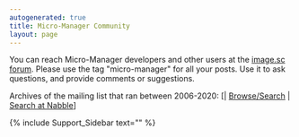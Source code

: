 ```yaml
---
autogenerated: true
title: Micro-Manager Community
layout: page
---
```


You can reach Micro-Manager developers and other users at the [image.sc
forum](https://image.sc). Please use the tag "micro-manager" for all
your posts. Use it to ask questions, and provide comments or
suggestions.

Archives of the mailing list that ran between 2006-2020: \[|
[Browse/Search](http://sourceforge.net/mailarchive/forum.php?forum_name=micro-manager-general)
| [Search at Nabble](http://micro-manager.3463995.n2.nabble.com/)\]

{% include Support_Sidebar text="" %}
